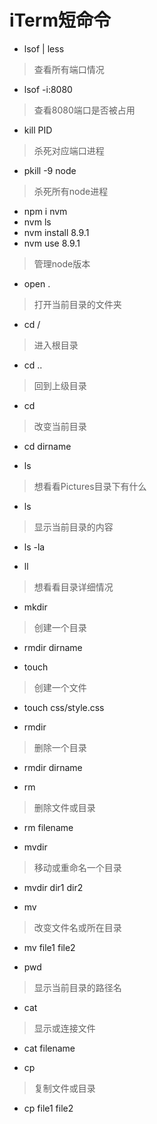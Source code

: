 # iTerm短命令

- lsof | less
> 查看所有端口情况

- lsof -i:8080
> 查看8080端口是否被占用

- kill PID
> 杀死对应端口进程

- pkill -9 node
> 杀死所有node进程

- npm i nvm
- nvm ls
- nvm install 8.9.1
- nvm use 8.9.1
> 管理node版本

- open .
> 打开当前目录的文件夹

- cd /
> 进入根目录

- cd ..
> 回到上级目录

- cd
> 改变当前目录
- cd dirname

- ls
> 想看看Pictures目录下有什么

- ls
> 显示当前目录的内容
- ls -la

- ll
> 想看看目录详细情况

- mkdir
> 创建一个目录
- rmdir dirname

- touch
> 创建一个文件
- touch css/style.css

- rmdir
> 删除一个目录
- rmdir dirname

- rm
> 删除文件或目录
- rm filename

- mvdir
> 移动或重命名一个目录
- mvdir dir1 dir2

- mv
> 改变文件名或所在目录
- mv file1 file2

- pwd
> 显示当前目录的路径名

- cat
> 显示或连接文件
- cat filename

- cp
> 复制文件或目录
- cp file1 file2
